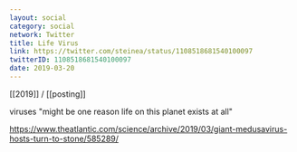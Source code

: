 ```yaml
---
layout: social
category: social
network: Twitter
title: Life Virus
link: https://twitter.com/steinea/status/1108518681540100097
twitterID: 1108518681540100097
date: 2019-03-20
---
```


[[2019]] / [[posting]]

viruses "might be one reason life on this planet exists at all"

<https://www.theatlantic.com/science/archive/2019/03/giant-medusavirus-hosts-turn-to-stone/585289/>
